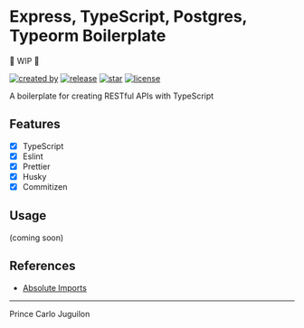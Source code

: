 # Express, TypeScript, Postgres, Typeorm Boilerplate

🚧 WIP 🚧

[![created by](https://img.shields.io/badge/created%20by-Prince%20Carlo%20Juguilon-blue.svg?longCache=true&style=flat-square)](https://github.com/princejoogie)
[![release](https://img.shields.io/github/release/princejoogie/expressts-typeorm-bp.svg?style=flat-square)](https://github.com/princejoogie/expressts-typeorm-bp/releases)
[![star](https://img.shields.io/github/stars/princejoogie/expressts-typeorm-bp.svg?style=flat-square)](https://github.com/princejoogie/expressts-typeorm-bp/stargazers)
[![license](https://img.shields.io/github/license/princejoogie/expressts-typeorm-bp.svg?style=flat-square)](https://github.com/princejoogie/expressts-typeorm-bp/blob/main/LICENSE)

A boilerplate for creating RESTful APIs with TypeScript

## Features

- [x] TypeScript
- [x] Eslint
- [x] Prettier
- [x] Husky
- [x] Commitizen

## Usage

(coming soon)

## References

- [Absolute Imports](https://stackoverflow.com/questions/63744943/absolute-path-in-the-tsconfig-dose-not-work)

---


Prince Carlo Juguilon

[portfolio]: https://princecaarlo.tech/
[twitter]: https://twitter.com/princecaarlo/
[instagram]: https://www.instagram.com/princecaarlo/
[linkedin]: https://www.linkedin.com/in/princejoogie/

